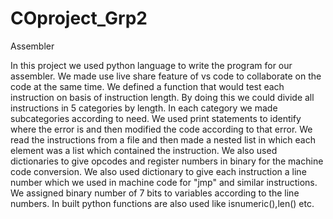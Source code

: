 # COproject_Grp2
Assembler

In this project we used python language to write the program for our assembler. 
We made use live share feature of vs code to collaborate on the code at the same time. 
We defined a function that would test each instruction on basis of instruction length. By doing this we could divide all instructions in 5 categories by length. In each category we made subcategories according to need.
We used print statements to identify where the error is and then modified the code according to that error.
We read the instructions from a file and then made a nested list in which each element was a list which contained the instruction. 
We also used dictionaries to give opcodes and register numbers in binary for the machine code conversion.
We also used dictionary to give each instruction a line number which we used in machine code for "jmp" and similar instructions.
We assigned binary number of 7 bits to variables according to the line numbers.
In built python functions are also used like isnumeric(),len() etc.
